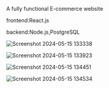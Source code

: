 A fully functional E-commerce website

frontend:React.js

backend:Node.js,PostgreSQL

![Screenshot 2024-05-15 133338](https://github.com/alanjohnck/E-commerce/assets/118127993/e482b179-66f7-416f-aaae-c2a985968cb0)

![Screenshot 2024-05-15 133923](https://github.com/alanjohnck/E-commerce/assets/118127993/8804f18f-7054-4134-8c30-cb4e4a1579f0)

![Screenshot 2024-05-15 134451](https://github.com/alanjohnck/E-commerce/assets/118127993/2db3266d-5a95-4a98-9618-1149050bbd65)

![Screenshot 2024-05-15 134534](https://github.com/alanjohnck/E-commerce/assets/118127993/b108601d-336a-4089-afd4-fba3c18336f5)

